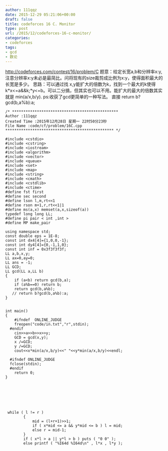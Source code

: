 ```yaml
---
author: 111qqz
date: 2015-12-29 05:21:06+00:00
draft: false
title: codeforces 16 C. Monitor
type: post
url: /2015/12/codeforces-16-c-monitor/
categories:
- codeforces
tags:
- gcd
- 数论
---
```


http://codeforces.com/contest/16/problem/C
题意：给定长宽a,b和分辨率x:y,注意分辨率x:y未必是最简比。问将现有的size裁剪成比例为x:y，使得面积最大的长宽是多少。
思路：可以通过找 x,y能扩大的倍数为k，找到一个最大的k使得k*x<=a&&k;*y<=b。可以二分搞，但其实也可以不用。能扩大的最大的倍数其实就是 min(a/x,b/y). ps:收获了gcd更简单的一种写法。 直接 return b?gcd(b,a%b):a;

 

    
    /* ***********************************************
    Author :111qqz
    Created Time :2015年12月28日 星期一 22时50分23秒
    File Name :code/cf/problem/16C.cpp
    ************************************************ */
    
    #include <cstdio>
    #include <cstring>
    #include <iostream>
    #include <algorithm>
    #include <vector>
    #include <queue>
    #include <set>
    #include <map>
    #include <string>
    #include <cmath>
    #include <cstdlib>
    #include <ctime>
    #define fst first
    #define sec second
    #define lson l,m,rt<<1
    #define rson m+1,r,rt<<1|1
    #define ms(a,x) memset(a,x,sizeof(a))
    typedef long long LL;
    #define pi pair < int ,int >
    #define MP make_pair
    
    using namespace std;
    const double eps = 1E-8;
    const int dx4[4]={1,0,0,-1};
    const int dy4[4]={0,-1,1,0};
    const int inf = 0x3f3f3f3f;
    LL a,b,x,y;
    LL ax=0,ay=0;
    LL ans = -1;
    LL GCD;
    LL gcd(LL a,LL b)
    {
        if (a<b) return gcd(b,a);
        if (a%b==0) return b;
        return gcd(b,a%b);
       // return b?gcd(b,a%b):a;
    }
    
    
    int main()
    {
    	#ifndef  ONLINE_JUDGE 
    	freopen("code/in.txt","r",stdin);
      #endif
    	cin>>a>>b>>x>>y;
    	GCD = gcd(x,y);
    	x /=GCD;
    	y /=GCD;
    	cout<<x*min(a/x,b/y)<<" "<<y*min(a/x,b/y)<<endl;
    
      #ifndef ONLINE_JUDGE  
      fclose(stdin);
      #endif
        return 0;
    }
    



 

    
     while ( l != r )
            {
                mid = (l+r+1)>>1;
                if ( x*mid <= a && y*mid <= b ) l = mid;
                else r = mid-1;
            }
            if ( x*l > a || y*l > b ) puts ( "0 0" );
            else printf ( "%I64d %I64d\n" , l*x , l*y );






